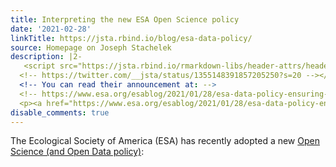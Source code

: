 ```yaml
---
title: Interpreting the new ESA Open Science policy
date: '2021-02-28'
linkTitle: https://jsta.rbind.io/blog/esa-data-policy/
source: Homepage on Joseph Stachelek
description: |2-
   <script src="https://jsta.rbind.io/rmarkdown-libs/header-attrs/header-attrs.js"></script> <p>The Ecological Society of America (ESA) has recently adopted a new <a href="https://www.esa.org/publications/data-policy/">Open Science (and Open Data policy)</a>:
  <!-- https://twitter.com/__jsta/status/1355148391857205250?s=20 --></p>
  <!-- You can read their announcement at: -->
  <!-- https://www.esa.org/esablog/2021/01/28/esa-data-policy-ensuring-an-openness-to-science/ -->
  <p><a href="https://www.esa.org/esablog/2021/01/28/esa-data-policy-ensuring-an-openness-to-science/"><img src="https://jsta.rbin ...
disable_comments: true
---
```

 <script src="https://jsta.rbind.io/rmarkdown-libs/header-attrs/header-attrs.js"></script> <p>The Ecological Society of America (ESA) has recently adopted a new <a href="https://www.esa.org/publications/data-policy/">Open Science (and Open Data policy)</a>:
<!-- https://twitter.com/__jsta/status/1355148391857205250?s=20 --></p>
<!-- You can read their announcement at: -->
<!-- https://www.esa.org/esablog/2021/01/28/esa-data-policy-ensuring-an-openness-to-science/ -->
<p><a href="https://www.esa.org/esablog/2021/01/28/esa-data-policy-ensuring-an-openness-to-science/"><img src="https://jsta.rbin ...